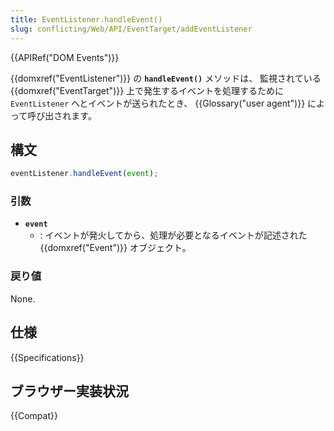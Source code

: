 ```yaml
---
title: EventListener.handleEvent()
slug: conflicting/Web/API/EventTarget/addEventListener
---
```


{{APIRef("DOM Events")}}

{{domxref("EventListener")}} の **`handleEvent()`** メソッドは、
監視されている {{domxref("EventTarget")}} 上で発生するイベントを処理するために
`EventListener` へとイベントが送られたとき、 {{Glossary("user agent")}} によって呼び出されます。

## 構文

```js
eventListener.handleEvent(event);
```

### 引数

- **`event`**
  - : イベントが発火してから、処理が必要となるイベントが記述された {{domxref("Event")}} オブジェクト。

### 戻り値

None.

## 仕様

{{Specifications}}

## ブラウザー実装状況

{{Compat}}

